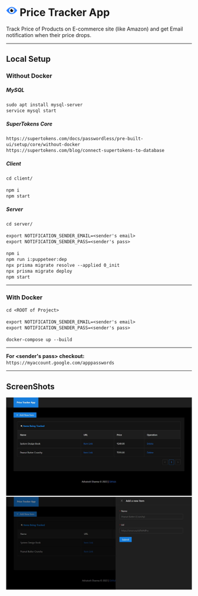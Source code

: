 # <img  width="30" src="./.readme/icon.svg"/> Price Tracker App

Track Price of Products on E-commerce site (like Amazon) and get Email notification when their price drops.

---

## Local Setup

### Without Docker

##### MySQL

```
sudo apt install mysql-server
service mysql start
```

##### SuperTokens Core

```
https://supertokens.com/docs/passwordless/pre-built-ui/setup/core/without-docker
https://supertokens.com/blog/connect-supertokens-to-database
```

##### Client

```
cd client/

npm i
npm start
```

##### Server

```
cd server/

export NOTIFICATION_SENDER_EMAIL=<sender's email>
export NOTIFICATION_SENDER_PASS=<sender's pass>

npm i
npm run i:puppeteer:dep
npx prisma migrate resolve --applied 0_init
npx prisma migrate deploy
npm start
```

---

### With Docker

```
cd <ROOT of Project>

export NOTIFICATION_SENDER_EMAIL=<sender's email>
export NOTIFICATION_SENDER_PASS=<sender's pass>

docker-compose up --build
```

---

**For <sender's pass> checkout:** `https://myaccount.google.com/apppasswords`

---

## ScreenShots

<img src="./.readme/screenshots/homepageV1.JPG"/>
<img src="./.readme/screenshots/addItemFormV1.JPG"/>
